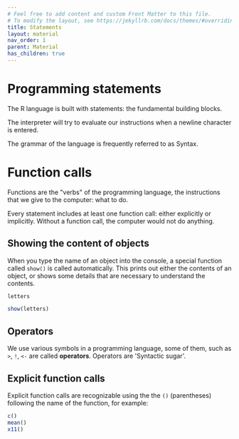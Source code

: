 ```yaml
---
# Feel free to add content and custom Front Matter to this file.
# To modify the layout, see https://jekyllrb.com/docs/themes/#overriding-theme-defaults
title: Statements
layout: material 
nav_order: 1
parent: Material
has_children: true
---
```


# Programming statements

The R language is built with statements: the fundamental building blocks.

The interpreter will try to evaluate our instructions when a newline character is entered. 

The grammar of the language is frequently referred to as Syntax.

# Function calls

Functions are the "verbs" of the programming language, the instructions that we give to the computer: what to do. 

Every statement includes at least one function call: either explicitly or implicitly. Without a function call, the computer would not do anything. 

## Showing the content of objects
When you type the name of an object into the console, a special function called `show()` is called automatically. This prints out either the contents of an object, or shows some details that are necessary to understand the contents. 

```r
letters
```


```r
show(letters)
```


## Operators

We use various symbols in a programming language, some of them, such as `>`, `!`, `<-` are called **operators**. Operators are 'Syntactic sugar'.


## Explicit function calls

Explicit function calls are recognizable using the the `()` (parentheses) following the name of the function, for example:

```r
c()
mean()
x11()
```





